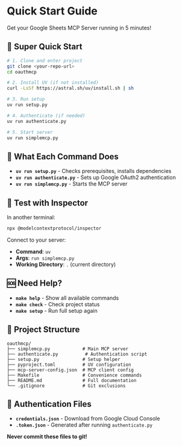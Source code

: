# Quick Start Guide

Get your Google Sheets MCP Server running in 5 minutes!

## 🚀 Super Quick Start

```bash
# 1. Clone and enter project
git clone <your-repo-url>
cd oauthmcp

# 2. Install UV (if not installed)
curl -LsSf https://astral.sh/uv/install.sh | sh

# 3. Run setup
uv run setup.py

# 4. Authenticate (if needed)
uv run authenticate.py

# 5. Start server
uv run simplemcp.py
```

## 🔧 What Each Command Does

- **`uv run setup.py`** - Checks prerequisites, installs dependencies
- **`uv run authenticate.py`** - Sets up Google OAuth2 authentication
- **`uv run simplemcp.py`** - Starts the MCP server

## 📱 Test with Inspector

In another terminal:
```bash
npx @modelcontextprotocol/inspector
```

Connect to your server:
- **Command**: `uv`
- **Args**: `run simplemcp.py`
- **Working Directory**: `.` (current directory)

## 🆘 Need Help?

- **`make help`** - Show all available commands
- **`make check`** - Check project status
- **`make setup`** - Run full setup again

## 📁 Project Structure

```
oauthmcp/
├── simplemcp.py            # Main MCP server
├── authenticate.py          # Authentication script
├── setup.py                # Setup helper
├── pyproject.toml          # UV configuration
├── mcp-server-config.json  # MCP client config
├── Makefile                # Convenience commands
├── README.md               # Full documentation
└── .gitignore              # Git exclusions
```

## 🔑 Authentication Files

- **`credentials.json`** - Download from Google Cloud Console
- **`.token.json`** - Generated after running `authenticate.py`

**Never commit these files to git!**
